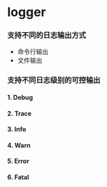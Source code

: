 # logger

### 支持不同的日志输出方式
- 命令行输出
- 文件输出


### 支持不同日志级别的可控输出
#### 1. Debug
#### 2. Trace
#### 3. Info
#### 4. Warn
#### 5. Error
#### 6. Fatal

